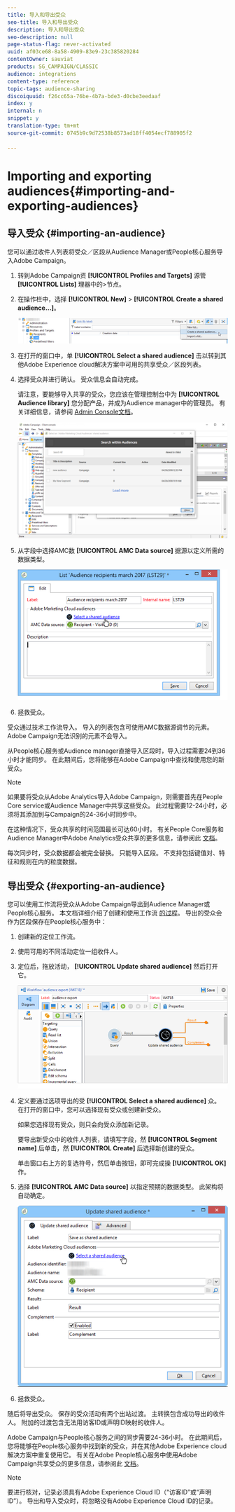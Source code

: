 ```yaml
---
title: 导入和导出受众
seo-title: 导入和导出受众
description: 导入和导出受众
seo-description: null
page-status-flag: never-activated
uuid: af03ce68-8a58-4909-83e9-23c385820284
contentOwner: sauviat
products: SG_CAMPAIGN/CLASSIC
audience: integrations
content-type: reference
topic-tags: audience-sharing
discoiquuid: f26cc65a-76be-4b7a-bde3-d0cbe3eedaaf
index: y
internal: n
snippet: y
translation-type: tm+mt
source-git-commit: 0745b9c9d72538b8573ad18ff4054ecf788905f2

---
```



# Importing and exporting audiences{#importing-and-exporting-audiences}

## 导入受众 {#importing-an-audience}

您可以通过收件人列表将受众／区段从Audience Manager或People核心服务导入Adobe Campaign。

1. 转到Adobe Campaign资 **[!UICONTROL Profiles and Targets]** 源管 **[!UICONTROL Lists]** 理器中的>节点。
1. 在操作栏中，选择 **[!UICONTROL New]** > **[!UICONTROL Create a shared audience...]**。

   ![](assets/aam_import_audience.png)

1. 在打开的窗口中，单 **[!UICONTROL Select a shared audience]** 击以转到其他Adobe Experience cloud解决方案中可用的共享受众／区段列表。
1. 选择受众并进行确认。 受众信息会自动完成。

   请注意，要能够导入共享的受众，您应该在管理控制台中为 **[!UICONTROL Audience library]** 您分配产品，并成为Audience manager中的管理员。 有关详细信息，请参阅 [Admin Console文档](https://helpx.adobe.com/enterprise/managing/user-guide.html)。

   ![](assets/aam_import_audience_3.png)

1. 从字段中选择AMC数 **[!UICONTROL AMC Data source]** 据源以定义所需的数据类型。

   ![](assets/aam_import_audience_2.png)

1. 拯救受众。

受众通过技术工作流导入。 导入的列表包含可使用AMC数据源调节的元素。 Adobe Campaign无法识别的元素不会导入。

从People核心服务或Audience manager直接导入区段时，导入过程需要24到36小时才能同步。 在此期间后，您将能够在Adobe Campaign中查找和使用您的新受众。

>[!NOTE]
>
>如果要将受众从Adobe Analytics导入Adobe Campaign，则需要首先在People Core service或Audience Manager中共享这些受众。 此过程需要12-24小时，必须将其添加到与Campaign的24-36小时同步中。
>
>在这种情况下，受众共享的时间范围最长可达60小时。 有关People Core服务和Audience Manager中Adobe Analytics受众共享的更多信息，请参阅此 [文档](https://marketing.adobe.com/resources/help/en_US/mcloud/t_publish_audience_segment.html)。

每次同步时，受众数据都会被完全替换。 只能导入区段。 不支持包括键值对、特征和规则在内的粒度数据。

## 导出受众 {#exporting-an-audience}

您可以使用工作流将受众从Adobe Campaign导出到Audience Manager或People核心服务。 本文档详细介绍了创建和使用工作流 [的过程](../../workflow/using/building-a-workflow.md)。 导出的受众会作为区段保存在People核心服务中：

1. 创建新的定位工作流。
1. 使用可用的不同活动定位一组收件人。
1. 定位后，拖放活动， **[!UICONTROL Update shared audience]** 然后打开它。

   ![](assets/aam_export_example.png)

1. 定义要通过选项导出的受 **[!UICONTROL Select a shared audience]** 众。 在打开的窗口中，您可以选择现有受众或创建新受众。

   如果您选择现有受众，则只会向受众添加新记录。

   要导出新受众中的收件人列表，请填写字段，然 **[!UICONTROL Segment name]** 后单击，然 **[!UICONTROL Create]** 后选择新创建的受众。

   单击窗口右上方的复选符号，然后单击按钮，即可完成操 **[!UICONTROL OK]** 作。

1. 选择 **[!UICONTROL AMC Data source]** 以指定预期的数据类型。 此架构将自动确定。

   ![](assets/aam_export_audience_activity.png)

1. 拯救受众。

随后将导出受众。 保存的受众活动有两个出站过渡。 主转换包含成功导出的收件人。 附加的过渡包含无法用访客ID或声明ID映射的收件人。

Adobe Campaign与People核心服务之间的同步需要24-36小时。 在此期间后，您将能够在People核心服务中找到新的受众，并在其他Adobe Experience cloud解决方案中重复使用它。 有关在Adobe People核心服务中使用Adobe Campaign共享受众的更多信息，请参阅此 [文档](https://marketing.adobe.com/resources/help/en_US/mcloud/t_audience_create.html)。

>[!NOTE]
>
>要进行核对，记录必须具有Adobe Experience Cloud ID（“访客ID”或“声明ID”）。 导出和导入受众时，将忽略没有Adobe Experience Cloud ID的记录。

